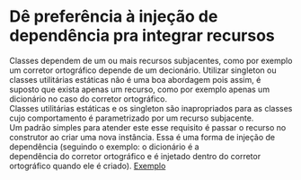 # Dê preferência à injeção de dependência pra integrar recursos
Classes dependem de um ou mais recursos subjacentes, como por exemplo um corretor ortográfico 
depende de um decionário. Utilizar singleton ou classes utilitárias estáticas não é uma boa 
abordagem pois assim, é suposto que exista apenas um recurso, como por exemplo apenas um 
dicionário no caso do corretor ortográfico. </br>
Classes utilitárias estáticas e os singleton são inapropriados para as classes cujo comportamento 
é parametrizado por um recurso subjacente.</br>
Um padrão simples para atender este esse requisito é passar o recurso no construtor ao criar uma nova 
instância. Essa é uma forma de injeção de dependência (seguindo o exemplo: o dicionário é a  
dependência do corretor ortográfico e é injetado dentro do corretor ortográfico quando ele é criado).
[Exemplo](src/main/java/com/effectivejava/chapter1/item5)
